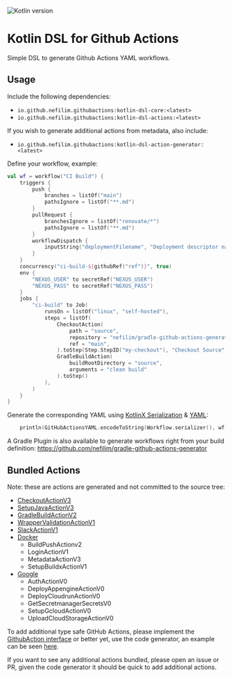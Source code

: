 ![Kotlin version](https://img.shields.io/badge/kotlin-1.6.0-blueviolet?logo=kotlin&logoColor=white)

# Kotlin DSL for Github Actions 

Simple DSL to generate Github Actions YAML workflows. 

## Usage

Include the following dependencies: 
* `io.github.nefilim.githubactions:kotlin-dsl-core:<latest>` 
* `io.github.nefilim.githubactions:kotlin-dsl-actions:<latest>`

If you wish to generate additional actions from metadata, also include:
* `io.github.nefilim.githubactions:kotlin-dsl-action-generator:<latest>`

Define your workflow, example:

```kotlin
val wf = workflow("CI Build") {
    triggers {
        push {
            branches = listOf("main")
            pathsIgnore = listOf("**.md")
        }
        pullRequest {
            branchesIgnore = listOf("renovate/*")
            pathsIgnore = listOf("**.md")
        }
        workflowDispatch {
            inputString("deploymentFilename", "Deployment descriptor name", "deployment.yaml", false)
        }
    }
    concurrency("ci-build-${githubRef("ref")}", true)
    env {
        "NEXUS_USER" to secretRef("NEXUS_USER")
        "NEXUS_PASS" to secretRef("NEXUS_PASS")
    }
    jobs {
        "ci-build" to Job(
            runsOn = listOf("linux", "self-hosted"),
            steps = listOf(
                CheckoutAction(
                    path = "source",
                    repository = "nefilim/gradle-github-actions-generator",
                    ref = "main",
                ).toStep(Step.StepID("my-checkout"), "Checkout Source", CheckoutAction.Uses),
                GradleBuildAction(
                    buildRootDirectory = "source",
                    arguments = "clean build"
                ).toStep()
            ),
        )
    }
}
```

Generate the corresponding YAML using [KotlinX Serialization](https://github.com/Kotlin/kotlinx.serialization) & [YAML](https://github.com/charleskorn/kaml):

```kotlin
    println(GitHubActionsYAML.encodeToString(Workflow.serializer(), wf))
```

A Gradle Plugin is also available to generate workflows right from your build definition: https://github.com/nefilim/gradle-github-actions-generator
                               
## Bundled Actions

Note: these are actions are generated and not committed to the source tree:

* [CheckoutActionV3](https://github.com/actions/checkout)
* [SetupJavaActionV3](https://github.com/actions/setup-java)
* [GradleBuildActionV2](https://github.com/gradle/gradle-build-action)
* [WrapperValidationActionV1](https://github.com/gradle/wrapper-validation-action)
* [SlackActionV1](https://github.com/slackapi/slack-github-action)
* [Docker](https://github.com/docker)
  * BuildPushActionv2
  * LoginActionV1
  * MetadataActionV3
  * SetupBuildxActionV1
* [Google](https://github.com/google-github-actions) 
  * AuthActionV0
  * DeployAppengineActionV0
  * DeployCloudrunActionV0
  * GetSecretmanagerSecretsV0
  * SetupGcloudActionV0
  * UploadCloudStorageActionV0

To add additional type safe GitHub Actions, please implement the [GithubAction interface](https://github.com/nefilim/kotlin-github-actions-dsl/blob/main/core/src/main/kotlin/io/github/nefilim/githubactions/domain/GitHubAction.kt) or better yet, use the code generator, an example can be seen [here](https://github.com/nefilim/kotlin-github-actions-dsl/blob/main/action-generator/src/main/kotlin/io/github/nefilim/githubactions/generator/). 

If you want to see any additional actions bundled, please open an issue or PR, given the code generator it should be quick to add additional actions. 
